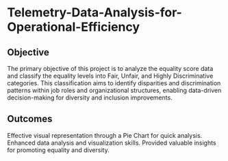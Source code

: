 # Telemetry-Data-Analysis-for-Operational-Efficiency
## Objective
The primary objective of this project is to analyze the equality score data and classify the equality levels into Fair, Unfair, and Highly Discriminative categories. This classification aims to identify disparities and discrimination patterns within job roles and organizational structures, enabling data-driven decision-making for diversity and inclusion improvements.

## Outcomes
Effective visual representation through a Pie Chart for quick analysis.
Enhanced data analysis and visualization skills.
Provided valuable insights for promoting equality and diversity.

